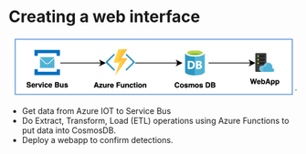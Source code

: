 # Creating a web interface

![steps](img/web.png)

* Get data from Azure IOT to Service Bus
* Do Extract, Transform, Load (ETL) operations using Azure Functions to put data into CosmosDB.
* Deploy a webapp to confirm detections.
